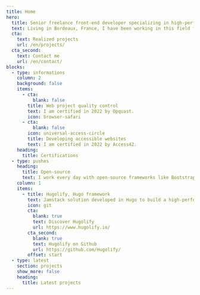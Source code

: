 ```yaml
---
title: Home
hero:
  title: Senior freelance front-end developer specializing in high-performance website.
  text: Living in Bordeaux, France, I have been working in this field for over 20 years, specializing in high-performance websites (Core Web Vitals / Google PageSpeed), accessible to everyone, and low-carbon.
  cta:
    text: Realized projects
    url: /en/projects/
  cta_second:
    text: Contact me
    url: /en/contact/
blocks:
  - type: informations
    column: 2
    background: false
    items:
      - cta:
          blank: false
        title: Web project quality control
        text: I am certified in 2022 by Opquast.
        icon: browser-safari
      - cta:
          blank: false
        icon: universal-access-circle
        title: Developing accessible websites
        text: I am certified in 2022 by Access42.
    heading:
      title: Certifications
  - type: pushes
    heading:
      title: Open-source
      text: I work every day with open-source frameworks like Bootstrap or Hugo, which is why I am happy to contribute to the movement by sharing my work on my Hugo framework.
    column: 1
    items:
      - title: Hugolify, Hugo framework 
        text: Jamstack solution developed in Hugo to build a high-performance, low-carbon and accessible website as quickly as possible.
        icon: git
        cta:
          blank: true
          text: Discover Hugolify
          url: https://www.hugolify.io/
        cta_second:
          blank: true
          text: Hugolify on Github
          url: https://github.com/Hugolify/
        offset: start
  - type: latest
    section: projects
    show_more: false
    heading:
      title: Latest projects
---
```

